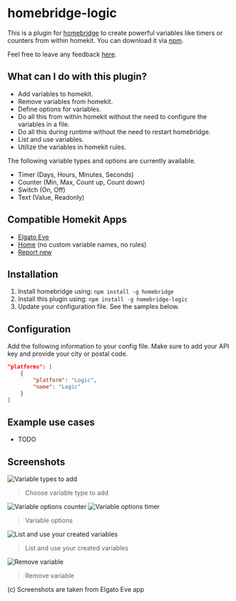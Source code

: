 # homebridge-logic

This is a plugin for [homebridge](https://github.com/nfarina/homebridge) to create powerful variables like timers or counters from within homekit. You can download it via [npm](https://www.npmjs.com/package/homebridge-logic).

Feel free to leave any feedback [here](https://github.com/naofireblade/homebridge-logic/issues).

## What can I do with this plugin?

- Add variables to homekit.
- Remove variables from homekit.
- Define options for variables.
- Do all this from within homekit without the need to configure the variables in a file.
- Do all this during runtime without the need to restart homebridge.
- List and use variables.
- Utilize the variables in homekit rules.

The following variable types and options are currently available.

- Timer (Days, Hours, Minutes, Seconds)
- Counter (Min, Max, Count up, Count down)
- Switch (On, Off)
- Text (Value, Readonly)

## Compatible Homekit Apps

- [Elgato Eve](https://itunes.apple.com/de/app/elgato-eve/id917695792)
- [Home](https://itunes.apple.com/de/app/home-hausautomatisierung/id995994352) (no custom variable names, no rules)
- [Report new](https://github.com/naofireblade/homebridge-logic/issues)

## Installation

1. Install homebridge using: `npm install -g homebridge`
2. Install this plugin using: `npm install -g homebridge-logic`
3. Update your configuration file. See the samples below.

## Configuration

Add the following information to your config file. Make sure to add your API key and provide your city or postal code.

```json
"platforms": [
	{
		"platform": "Logic",
		"name": "Logic"
	}
]
```

## Example use cases

- TODO

## Screenshots
![Variable types to add](https://i.imgur.com/WMUG97gl.png)
>Choose variable type to add

![Variable options counter](https://i.imgur.com/t70hl4Zl.png) ![Variable options timer](https://i.imgur.com/sfIx3URl.png)
>Variable options

![List and use your created variables](https://i.imgur.com/03B2tQHl.png)
>List and use your created variables

![Remove variable](https://i.imgur.com/bJhrD42l.png)
>Remove variable

(c) Screenshots are taken from Elgato Eve app